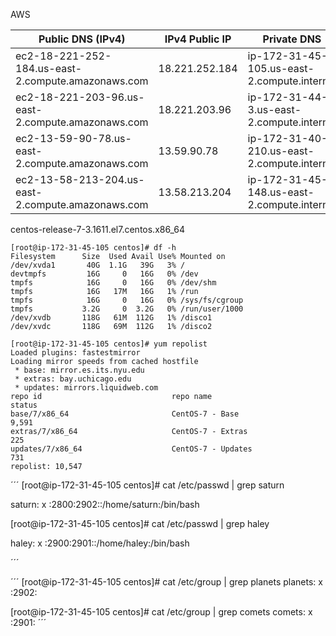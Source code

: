 AWS

Public DNS (IPv4)                                 | IPv4 Public IP| Private DNS                                | Private IPs  
--------------------------------------------------|---------------|--------------------------------------------|--------------
ec2-18-221-252-184.us-east-2.compute.amazonaws.com| 18.221.252.184|	ip-172-31-45-105.us-east-2.compute.internal| 172.31.45.105
ec2-18-221-203-96.us-east-2.compute.amazonaws.com | 18.221.203.96 |	ip-172-31-44-3.us-east-2.compute.internal  | 172.31.44.3  
ec2-13-59-90-78.us-east-2.compute.amazonaws.com   | 13.59.90.78   |	ip-172-31-40-210.us-east-2.compute.internal| 172.31.40.210
ec2-13-58-213-204.us-east-2.compute.amazonaws.com | 13.58.213.204 |	ip-172-31-45-148.us-east-2.compute.internal| 172.31.45.148

centos-release-7-3.1611.el7.centos.x86_64

```
[root@ip-172-31-45-105 centos]# df -h
Filesystem      Size  Used Avail Use% Mounted on
/dev/xvda1       40G  1.1G   39G   3% /
devtmpfs         16G     0   16G   0% /dev
tmpfs            16G     0   16G   0% /dev/shm
tmpfs            16G   17M   16G   1% /run
tmpfs            16G     0   16G   0% /sys/fs/cgroup
tmpfs           3.2G     0  3.2G   0% /run/user/1000
/dev/xvdb       118G   61M  112G   1% /disco1
/dev/xvdc       118G   69M  112G   1% /disco2
```

```
[root@ip-172-31-45-105 centos]# yum repolist
Loaded plugins: fastestmirror
Loading mirror speeds from cached hostfile
 * base: mirror.es.its.nyu.edu
 * extras: bay.uchicago.edu
 * updates: mirrors.liquidweb.com
repo id                             repo name                             status
base/7/x86_64                       CentOS-7 - Base                       9,591
extras/7/x86_64                     CentOS-7 - Extras                       225
updates/7/x86_64                    CentOS-7 - Updates                      731
repolist: 10,547
```

´´´
[root@ip-172-31-45-105 centos]# cat /etc/passwd | grep saturn

saturn: x :2800:2902::/home/saturn:/bin/bash

[root@ip-172-31-45-105 centos]# cat /etc/passwd | grep haley

haley: x :2900:2901::/home/haley:/bin/bash

´´´

´´´
[root@ip-172-31-45-105 centos]# cat /etc/group | grep planets
planets: x :2902:

[root@ip-172-31-45-105 centos]# cat /etc/group | grep comets
comets: x :2901:
´´´

